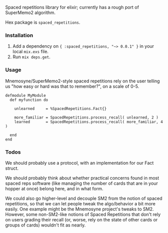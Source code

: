 
Spaced repetitions library for elixir; currently has a rough port of SuperMemo2 algorithm.

Hex package is `spaced_repetitions`.

### Installation

1. Add a dependency on `{ :spaced_repetitions, "~> 0.0.1" }` in your
   local `mix.exs` file.
2. Run `mix deps.get`.


### Usage

Mnemosyne/SuperMemo2-style spaced repetitions rely on the user telling us
"how easy or hard was that to remember?", on a scale of 0-5.

```
defmodule MyModule
  def myfunction do

    unlearned     = %SpacedRepetitions.Fact{}
    
    more_familiar = SpacedRepetitions.process_recall( unlearned, 2 )
    learned       = SpacedRepetitions.process_recall( more_familiar, 4 )
    
  end  
end
```

### Todos

We should probably use a protocol, with an implementation for our Fact struct.

We should probably think about whether practical concerns found in most spaced reps
software (like managing the number of cards that are in your hopper at once) belong
here, and in what form.

We could also go higher-level and decouple SM2 from the notion of spaced repetitions,
so that we can let people tweak the algo/behavior a bit more easily. One example might
be the Mnemosyne project's tweaks to SM2. However, some non-SM2-like notions of
Spaced Repetitions that don't rely on users grading their recall (or, worse,
rely on the state of other cards or groups of cards) wouldn't fit as nearly.